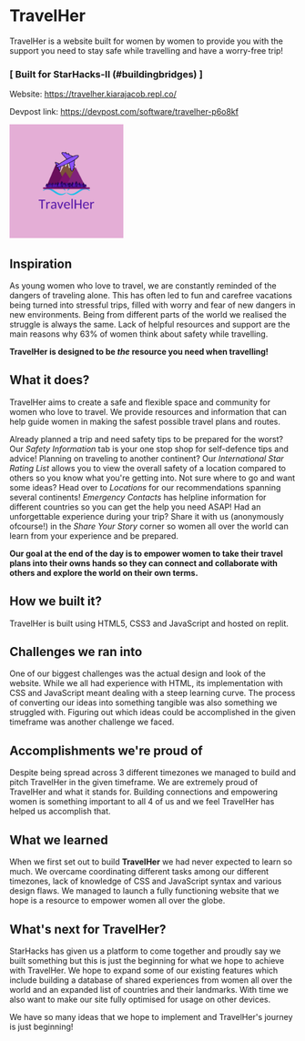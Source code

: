 # TravelHer
TravelHer is a website built for women by women to provide you with the support you need to stay safe while travelling and have a worry-free trip! 

### [ Built for StarHacks-II (#buildingbridges) ]

Website: https://travelher.kiarajacob.repl.co/

Devpost link: https://devpost.com/software/travelher-p6o8kf

<img src="images/logostarhacks.png" width="200">

## Inspiration
As young women who love to travel, we are constantly reminded of the dangers of traveling alone. This has often led to fun and carefree vacations being turned into stressful trips, filled with worry and fear of new dangers in new environments. Being from different parts of the world we realised the struggle is always the same. 
Lack of helpful resources and support are the main reasons why 63%  of women think about safety while travelling. 

**TravelHer is designed to be _the_ resource you need when travelling!**

## What it does?
TravelHer aims to create a safe and flexible space and community for women who love to travel. We provide resources and information that can help guide women in making the safest possible travel plans and routes.

Already planned a trip and need safety tips to be prepared for the worst? Our _Safety Information_ tab is your one stop shop for self-defence tips and advice!
Planning on traveling to another continent? Our _International Star Rating List_ allows you to view the overall safety of a location compared to others so you know what you're getting into.
Not sure where to go and want some ideas? Head over to _Locations_ for our recommendations spanning several continents!
_Emergency Contacts_ has helpline information for different countries so you can get the help you need ASAP!
Had an unforgettable experience during your trip? Share it with us (anonymously ofcourse!) in the _Share Your Story_ corner so women all over the world can learn from your experience and be prepared.

**Our goal at the end of the day is to empower women to take their travel plans into their owns hands so they can connect and collaborate with others and explore the world on their own terms.**

## How we built it?
TravelHer is built using HTML5, CSS3 and JavaScript and hosted on replit.

## Challenges we ran into
One of our biggest challenges was the actual design and look of the website. While we all had experience with HTML, its implementation with CSS and JavaScript meant dealing with a steep learning curve. The process of converting our ideas into something tangible was also something we struggled with. Figuring out which ideas could be accomplished in the given timeframe was another challenge we faced.

## Accomplishments we're proud of
Despite being spread across 3 different timezones we managed to build and pitch TravelHer in the given timeframe. We are extremely proud of TravelHer and what it stands for. Building connections and empowering women is something important to all 4 of us and we feel TravelHer has helped us accomplish that.

## What we learned
When we first set out to build **TravelHer** we had never expected to learn so much. We overcame coordinating different tasks among our different timezones, lack of knowledge of CSS and JavaScript syntax and various design flaws. We managed to launch a fully functioning website that we hope is a resource to empower women all over the globe.

## What's next for TravelHer?
StarHacks has given us a platform to come together and proudly say we built something but this is just the beginning for what we hope to achieve with TravelHer. We hope to expand some of our existing features which include building a database of shared experiences from women all over the world and an expanded list of countries and their landmarks. With time we also want to make our site fully optimised for usage on other devices. 

We have so many ideas that we hope to implement and TravelHer's journey is just beginning! 
